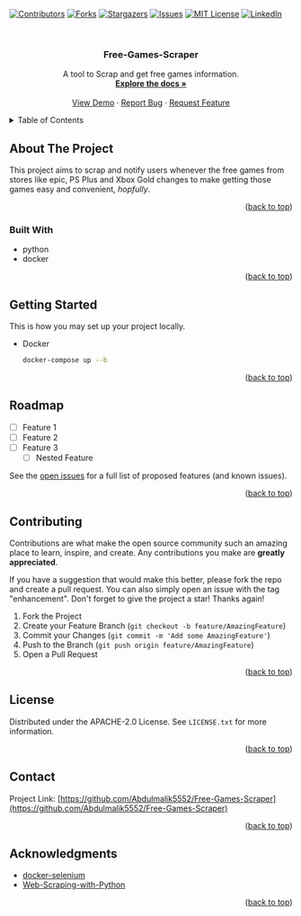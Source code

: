 <!-- Improved compatibility of back to top link: See: https://github.com/othneildrew/Best-README-Template/pull/73 -->
<a name="readme-top"></a>
<!--
*** Thanks for checking out the Best-README-Template. If you have a suggestion
*** that would make this better, please fork the repo and create a pull request
*** or simply open an issue with the tag "enhancement".
*** Don't forget to give the project a star!
*** Thanks again! Now go create something AMAZING! :D
-->



<!-- PROJECT SHIELDS -->
<!--
*** I'm using markdown "reference style" links for readability.
*** Reference links are enclosed in brackets [ ] instead of parentheses ( ).
*** See the bottom of this document for the declaration of the reference variables
*** for contributors-url, forks-url, etc. This is an optional, concise syntax you may use.
*** https://www.markdownguide.org/basic-syntax/#reference-style-links
-->
[![Contributors][contributors-shield]][contributors-url]
[![Forks][forks-shield]][forks-url]
[![Stargazers][stars-shield]][stars-url]
[![Issues][issues-shield]][issues-url]
[![MIT License][license-shield]][license-url]
[![LinkedIn][linkedin-shield]][linkedin-url]



<!-- PROJECT LOGO -->
<br />
<div align="center">
  <a href="https://github.com/Abdulmalik5552/Free-Games-Scraper">
  </a>

<h3 align="center">Free-Games-Scraper</h3>

  <p align="center">
    A tool to Scrap and get free games information.
    <br />
    <a href="https://github.com/Abdulmalik5552/Free-Games-Scraper"><strong>Explore the docs »</strong></a>
    <br />
    <br />
    <a href="https://github.com/Abdulmalik5552/Free-Games-Scraper">View Demo</a>
    ·
    <a href="https://github.com/Abdulmalik5552/Free-Games-Scraper/issues">Report Bug</a>
    ·
    <a href="https://github.com/Abdulmalik5552/Free-Games-Scraper/issues">Request Feature</a>
  </p>
</div>



<!-- TABLE OF CONTENTS -->
<details>
  <summary>Table of Contents</summary>
  <ol>
    <li>
      <a href="#about-the-project">About The Project</a>
      <ul>
        <li><a href="#built-with">Built With</a></li>
      </ul>
    </li>
    <li>
      <a href="#getting-started">Getting Started</a>
      <ul>
        <li><a href="#prerequisites">Prerequisites</a></li>
        <li><a href="#installation">Installation</a></li>
      </ul>
    </li>
    <li><a href="#usage">Usage</a></li>
    <li><a href="#roadmap">Roadmap</a></li>
    <li><a href="#contributing">Contributing</a></li>
    <li><a href="#license">License</a></li>
    <li><a href="#contact">Contact</a></li>
    <li><a href="#acknowledgments">Acknowledgments</a></li>
  </ol>
</details>



<!-- ABOUT THE PROJECT -->
## About The Project

This project aims to scrap and notify users whenever the free games from stores like epic, PS Plus and Xbox Gold changes to make getting those games easy and convenient, *hopfully*.
<p align="right">(<a href="#readme-top">back to top</a>)</p>



### Built With

* python
* docker

<p align="right">(<a href="#readme-top">back to top</a>)</p>



<!-- GETTING STARTED -->
## Getting Started

This is how you may set up your project locally.
* Docker
  ```sh
  docker-compose up --b
  ```

<p align="right">(<a href="#readme-top">back to top</a>)</p>

<!-- ROADMAP -->
## Roadmap

- [ ] Feature 1
- [ ] Feature 2
- [ ] Feature 3
    - [ ] Nested Feature

See the [open issues](https://github.com/Abdulmalik5552/Free-Games-Scraper/issues) for a full list of proposed features (and known issues).

<p align="right">(<a href="#readme-top">back to top</a>)</p>



<!-- CONTRIBUTING -->
## Contributing

Contributions are what make the open source community such an amazing place to learn, inspire, and create. Any contributions you make are **greatly appreciated**.

If you have a suggestion that would make this better, please fork the repo and create a pull request. You can also simply open an issue with the tag "enhancement".
Don't forget to give the project a star! Thanks again!

1. Fork the Project
2. Create your Feature Branch (`git checkout -b feature/AmazingFeature`)
3. Commit your Changes (`git commit -m 'Add some AmazingFeature'`)
4. Push to the Branch (`git push origin feature/AmazingFeature`)
5. Open a Pull Request

<p align="right">(<a href="#readme-top">back to top</a>)</p>



<!-- LICENSE -->
## License

Distributed under the APACHE-2.0 License. See `LICENSE.txt` for more information.

<p align="right">(<a href="#readme-top">back to top</a>)</p>



<!-- CONTACT -->
## Contact

Project Link: [https://github.com/Abdulmalik5552/Free-Games-Scraper](https://github.com/Abdulmalik5552/Free-Games-Scraper)

<p align="right">(<a href="#readme-top">back to top</a>)</p>



<!-- ACKNOWLEDGMENTS -->
## Acknowledgments

* [docker-selenium](https://github.com/SeleniumHQ/docker-selenium)
* [Web-Scraping-with-Python](https://coddyschool.com/upload/Web-Scraping-with-Python_proglib.pdf)

<p align="right">(<a href="#readme-top">back to top</a>)</p>



<!-- MARKDOWN LINKS & IMAGES -->
<!-- https://www.markdownguide.org/basic-syntax/#reference-style-links -->
[contributors-shield]: https://img.shields.io/github/contributors/Abdulmalik5552/Free-Games-Scraper.svg?style=for-the-badge
[contributors-url]: https://github.com/Abdulmalik5552/Free-Games-Scraper/graphs/contributors
[forks-shield]: https://img.shields.io/github/forks/Abdulmalik5552/Free-Games-Scraper.svg?style=for-the-badge
[forks-url]: https://github.com/Abdulmalik5552/Free-Games-Scraper/network/members
[stars-shield]: https://img.shields.io/github/stars/Abdulmalik5552/Free-Games-Scraper.svg?style=for-the-badge
[stars-url]: https://github.com/Abdulmalik5552/Free-Games-Scraper/stargazers
[issues-shield]: https://img.shields.io/github/issues/Abdulmalik5552/Free-Games-Scraper.svg?style=for-the-badge
[issues-url]: https://github.com/Abdulmalik5552/Free-Games-Scraper/issues
[license-shield]: https://img.shields.io/github/license/Abdulmalik5552/Free-Games-Scraper.svg?style=for-the-badge
[license-url]: https://github.com/Abdulmalik5552/Free-Games-Scraper/blob/master/LICENSE.txt
[linkedin-shield]: https://img.shields.io/badge/-LinkedIn-black.svg?style=for-the-badge&logo=linkedin&colorB=555
[linkedin-url]: https://linkedin.com/in/linkedin_username
[product-screenshot]: images/screenshot.png
[Next.js]: https://img.shields.io/badge/next.js-000000?style=for-the-badge&logo=nextdotjs&logoColor=white
[Next-url]: https://nextjs.org/
[React.js]: https://img.shields.io/badge/React-20232A?style=for-the-badge&logo=react&logoColor=61DAFB
[React-url]: https://reactjs.org/
[Vue.js]: https://img.shields.io/badge/Vue.js-35495E?style=for-the-badge&logo=vuedotjs&logoColor=4FC08D
[Vue-url]: https://vuejs.org/
[Angular.io]: https://img.shields.io/badge/Angular-DD0031?style=for-the-badge&logo=angular&logoColor=white
[Angular-url]: https://angular.io/
[Svelte.dev]: https://img.shields.io/badge/Svelte-4A4A55?style=for-the-badge&logo=svelte&logoColor=FF3E00
[Svelte-url]: https://svelte.dev/
[Laravel.com]: https://img.shields.io/badge/Laravel-FF2D20?style=for-the-badge&logo=laravel&logoColor=white
[Laravel-url]: https://laravel.com
[Bootstrap.com]: https://img.shields.io/badge/Bootstrap-563D7C?style=for-the-badge&logo=bootstrap&logoColor=white
[Bootstrap-url]: https://getbootstrap.com
[JQuery.com]: https://img.shields.io/badge/jQuery-0769AD?style=for-the-badge&logo=jquery&logoColor=white
[JQuery-url]: https://jquery.com